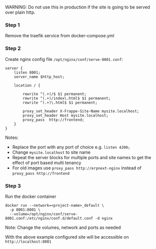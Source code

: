 WARNING: Do not use this in production if the site is going to be served over plain http.

### Step 1

Remove the traefik service from docker-compose.yml

### Step 2

Create nginx config file `/opt/nginx/conf/serve-8001.conf`:

```
server {
	listen 8001;
	server_name $http_host;

	location / {

 		rewrite ^(.+)/$ $1 permanent;
  		rewrite ^(.+)/index\.html$ $1 permanent;
  		rewrite ^(.+)\.html$ $1 permanent;

		proxy_set_header X-Frappe-Site-Name mysite.localhost;
		proxy_set_header Host mysite.localhost;
		proxy_pass  http://frontend;
	}
}
```

Notes:

- Replace the port with any port of choice e.g. `listen 4200;`
- Change `mysite.localhost` to site name
- Repeat the server blocks for multiple ports and site names to get the effect of port based multi tenancy
- For old images use `proxy_pass http://erpnext-nginx` instead of `proxy_pass http://frontend`

### Step 3

Run the docker container

```shell
docker run --network=<project-name>_default \
  -p 8001:8001 \
  --volume=/opt/nginx/conf/serve-8001.conf:/etc/nginx/conf.d/default.conf -d nginx
```

Note: Change the volumes, network and ports as needed

With the above example configured site will be accessible on `http://localhost:8001`
